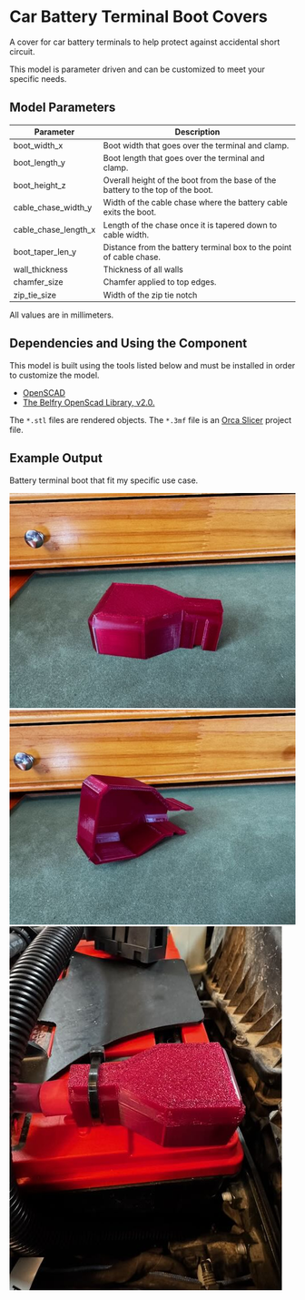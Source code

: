# Car Battery Terminal Boot Covers

A cover for car battery terminals to help protect against accidental short circuit.

This model is parameter driven and can be customized to meet your specific needs.

## Model Parameters

| Parameter            | Description                                                                     |
| -------------------- | ------------------------------------------------------------------------------- |
| boot_width_x         | Boot width that goes over the terminal and clamp.                               |
| boot_length_y        | Boot length that goes over the terminal and clamp.                              |
| boot_height_z        | Overall height of the boot from the base of the battery to the top of the boot. |
| cable_chase_width_y  | Width of the cable chase where the battery cable exits the boot.                |
| cable_chase_length_x | Length of the chase once it is tapered down to cable width.                     |
| boot_taper_len_y     | Distance from the battery terminal box to the point of cable chase.             |
| wall_thickness       | Thickness of all walls                                                          |
| chamfer_size         | Chamfer applied to top edges.                                                   |
| zip_tie_size         | Width of the zip tie notch                                                      |

All values are in millimeters.

## Dependencies and Using the Component

This model is built using the tools listed below and must be installed in order to customize the model.

- [OpenSCAD](https://openscad.org)
- [The Belfry OpenScad Library, v2.0.](https://github.com/BelfrySCAD/BOSL2)

The `*.stl` files are rendered objects.
The `*.3mf` file is an [Orca Slicer](https://orcaslicer.com) project file.

## Example Output

Battery terminal boot that fit my specific use case.

![Battery Boot Top](battery-boot-top.jpeg)
![Battery Boot Bottom](battery-boot-bottom.jpeg)
![Battery Boot in use](battery-boot-in-use.jpeg)
